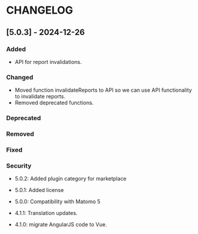 # CHANGELOG

## [5.0.3] - 2024-12-26

### Added

- API for report invalidations.

### Changed

- Moved function invalidateReports to API so we can use API functionality to invalidate reports.
- Removed deprecated functions.

### Deprecated

### Removed

### Fixed

### Security


- 5.0.2: Added plugin category for marketplace

- 5.0.1: Added license

- 5.0.0: Compatibility with Matomo 5

- 4.1.1: Translation updates.

- 4.1.0: migrate AngularJS code to Vue.
